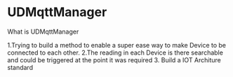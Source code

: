 # UDMqttManager

What is UDMqttManager 

1.Trying to build a method to enable a super ease way to make Device to be connected to each other.
2.The reading in each Device is there searchable and could be triggered at the point it was required
3. Build a IOT Architure standard

